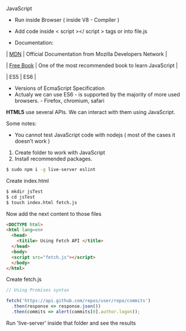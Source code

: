 JavaScript 

- Run inside Browser ( inside V8 - Compiler ) 

- Add code inside < script ></ script > tags or into file.js

- Documentation: 

| [MDN](https://developer.mozilla.org/en-US/docs/Web/javascript) | Official Documentation from Mozilla Developers
Network | 

| [Free Book](https://javascript.info/) | One of the most recommended book to learn JavaScript | 

| ES5 | ES6 | 

- Versions of EcmaScript Specification
- Actualy we can use ES6 
      - is supported by the majority of more used browsers.
      - Firefox, chromium, safari

**HTML5** use several APIs. We can interact with them using JavaScript. 

Some notes: 

- You cannot test JavaScript code with nodejs ( most of the cases it doesn't work ) 

1. Create folder to work with JavaScript
2. Install recommended packages.

```sh
$ sudo npm i -g live-server eslint
```


Create index.html

```sh
$ mkdir jsTest
$ cd jsTest
$ touch index.html fetch.js
```

Now add the next content to those files

```html
<DOCTYPE html>
<html lang=en>
  <head>
    <titile> Using Fetch API </title>
  </head>
  <body>
  <script src="fetch.js"></script>
  </body>
</html>
```

Create fetch.js
```javascript
// Using Promises syntax

fetch('https://api.github.com/repos/user/repo/commits')
  .then(response => response.json())
  .then(commits => alert(commits[0].author.logon)); 
```

Run 'live-server' inside that folder and see the results


